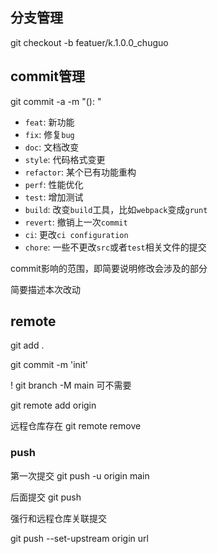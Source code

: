 ## 分支管理

git checkout -b featuer/k.1.0.0_chuguo

## commit管理

git commit -a -m "<type>(<scope>): <subject>"



<type>

- `feat`: 新功能
- `fix`: 修复`bug`
- `doc`: 文档改变
- `style`: 代码格式变更
- `refactor`: 某个已有功能重构
- `perf`: 性能优化
- `test`: 增加测试
- `build`: 改变`build`工具，比如`webpack`变成`grunt`
- `revert`: 撤销上一次`commit`
- `ci`: 更改`ci configuration`
- `chore`: 一些不更改`src`或者`test`相关文件的提交

<scope>

commit影响的范围，即简要说明修改会涉及的部分

<Subject>

简要描述本次改动

## remote

git add .

git commit -m 'init'

! git branch -M main 可不需要

git remote add origin <url>

远程仓库存在 git remote remove <remote-name>

### push

第一次提交 git push -u origin main 

后面提交 git push 



强行和远程仓库关联提交

git push --set-upstream origin url

